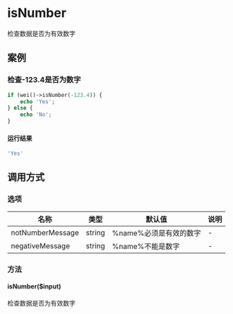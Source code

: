 isNumber
========

检查数据是否为有效数字

案例
----

### 检查-123.4是否为数字
```php
if (wei()->isNumber(-123.4)) {
    echo 'Yes';
} else {
    echo 'No';
}
```

#### 运行结果
```php
'Yes'
```

调用方式
--------

### 选项

| 名称              | 类型    | 默认值                           | 说明                                             |
|-------------------|---------|----------------------------------|--------------------------------------------------|
| notNumberMessage  | string  | %name%必须是有效的数字           | -                                                |
| negativeMessage   | string  | %name%不能是数字                 | -                                                |

### 方法

#### isNumber($input)
检查数据是否为有效数字
